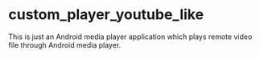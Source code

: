 # custom_player_youtube_like

This is just an Android media player application which plays remote video file through Android media player. 
